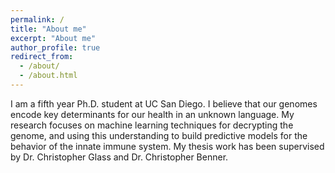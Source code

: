 ```yaml
---
permalink: /
title: "About me"
excerpt: "About me"
author_profile: true
redirect_from: 
  - /about/
  - /about.html
---
```


I am a fifth year Ph.D. student at UC San Diego. I believe that our genomes encode key determinants for our health in an unknown language. My research focuses on machine learning techniques for decrypting the genome, and using this understanding to build predictive models for the behavior of the innate immune system. My thesis work has been supervised by Dr. Christopher Glass and Dr. Christopher Benner.
